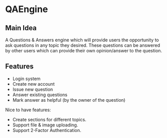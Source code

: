 # QAEngine

## Main Idea
A Questions & Answers engine which will provide users the opportunity to
ask questions in any topic they desired.
These questions can be answered by other users which can provide their own opinion/answer to the question.

## Features
- Login system
- Create new account
- Issue new question
- Answer existing questions
- Mark answer as helpful (by the owner of the question)

Nice to have features:
- Create sections for different topics.
- Support file & image uploading.
- Support 2-Factor Authentication.




